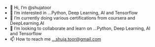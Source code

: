 - 👋 Hi, I’m @shujatoor
- 👀 I’m interested in ...Python, Deep Learning, AI and Tensorflow
- 🌱 I’m currently doing various certifications from coursera and DeepLearning.AI
- 💞️ I’m looking to collaborate and learn on ...Python, Deep Learning, AI and Tensorflow
- 📫 How to reach me ...shuja.toor@gmail.com

<!---
shujatoor/shujatoor is a ✨ special ✨ repository because its `README.md` (this file) appears on your GitHub profile.
You can click the Preview link to take a look at your changes.
--->
